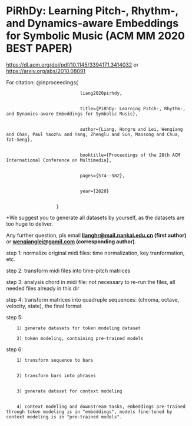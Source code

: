 # PiRhDy: Learning Pitch-, Rhythm-, and Dynamics-aware Embeddings for Symbolic Music (ACM MM 2020 BEST PAPER)

<https://dl.acm.org/doi/pdf/10.1145/3394171.3414032> or <https://arxiv.org/abs/2010.08091>

For citation:
        @inproceedings{
        
        
                                liang2020pirhdy,
        
        
                                title={PiRhDy: Learning Pitch-, Rhythm-, and Dynamics-aware Embeddings for Symbolic Music},
                        
                        
                                author={Liang, Hongru and Lei, Wenqiang and Chan, Paul Yaozhu and Yang, Zhenglu and Sun, Maosong and Chua, Tat-Seng},
                       
                       
                                booktitle={Proceedings of the 28th ACM International Conference on Multimedia},
                       
                       
                                pages={574--582},
                       
                       
                                year={2020}
                       
                       
                       }

*We suggest you to generate all datasets by yourself, as the datasets are too huge to deliver. 

Any further question, pls email **lianghr@mail.nankai.edu.cn (first author)** or **wenqianglei@gamil.com (corresponding author)**.

step 1: normalize original midi files: time normalization, key tranformation, etc.


step 2: transform midi files into time-pitch matrices


step 3: analysis chord in midi file: not necessary to re-run the files, all needed files already in this dir


step 4: transform matrices into quadruple sequences: (chroma, octave, velocity, state), the final format


step 5: 


        1) generate datasets for token modeling dataset 
        
        2) token modeling, containing pre-trained models


step 6: 


        1) transform sequence to bars 
        
        
        2) transform bars into phrases
        
        
        3) generate dataset for context modeling 
        
        
        4) context modeling and downstream tasks, embeddings pre-trained through token modeling is in "embeddings", models fine-tuned by context modeling is in "pre-trained models".
        



